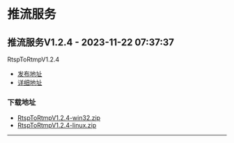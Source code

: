 # 推流服务
## 推流服务V1.2.4 - 2023-11-22 07:37:37
RtspToRtmpV1.2.4
*  [发布地址](https://github.com/jadehh/rtsp_to_rtmp/releases/tag/V1.2.4)
*  [详细地址](https://github.com/jadehh/jadehh_file/releases/tag/RtspToRtmpV1.2.4)
### 下载地址
* [RtspToRtmpV1.2.4-win32.zip](https://gh.ddlc.top/https://github.com/jadehh/jadehh_file/releases/download/RtspToRtmpV1.2.4/RtspToRtmpV1.2.4-win32.zip)
* [RtspToRtmpV1.2.4-linux.zip](https://gh.ddlc.top/https://github.com/jadehh/jadehh_file/releases/download/RtspToRtmpV1.2.4/RtspToRtmpV1.2.4-linux.zip)
----